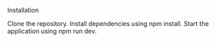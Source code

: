Installation

Clone the repository.
Install dependencies using npm install.
Start the application using npm run dev.

